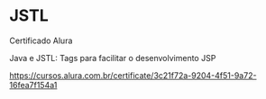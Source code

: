 # JSTL

Certificado Alura

Java e JSTL: Tags para facilitar o desenvolvimento JSP

https://cursos.alura.com.br/certificate/3c21f72a-9204-4f51-9a72-16fea7f154a1
